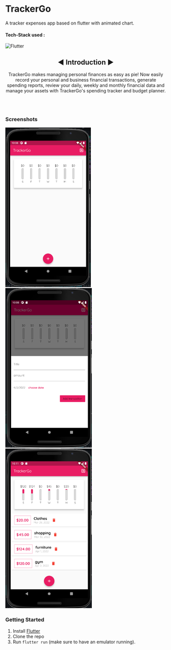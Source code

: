 # TrackerGo

A tracker expenses app based on flutter with animated chart.

#### Tech-Stack used :

<!--   <p align ="center"><code> -->
  ![Flutter](https://img.shields.io/badge/-flutter-blue)
  
 <h2 align = "center"> ◀️ Introduction ▶️ </h2>

<p align="center"> TrackerGo makes managing personal finances as easy as pie! Now easily record your personal and business financial transactions, generate spending reports, review your daily, weekly and monthly financial data and manage your assets with TrackerGo's spending tracker and budget planner.</p>
<br/><br/>

### Screenshots
<img src="Screenshot_5.png" height="500em" /> <img src="Screenshot_6.png" height="500em" /> <img src="Screenshot_7.png" height="500em" /> 

### Getting Started

1. Install [Flutter](https://flutter.io)
2. Clone the repo
3. Run `flutter run` (make sure to have an emulator running).

